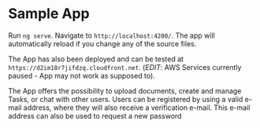 # Sample App

Run `ng serve`. Navigate to `http://localhost:4200/`. The app will automatically reload if you change any of the source files.

The App has also been deployed and can be tested at `https://d2im18r7jifdzq.cloudfront.net`. (*EDIT*: AWS Services currently paused - App may not work as supposed to).

The App offers the possibility to upload documents, create and manage Tasks, or chat with other users. Users can be registered by using a valid e-mail address, where they will also receive a verification e-mail. This e-mail address can also be used to request a new password


